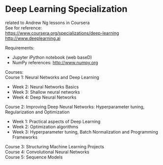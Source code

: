 # Deep Learning Specialization

related to Andrew Ng lessons in Coursera  
See for reference:  
https://www.coursera.org/specializations/deep-learning  
http://www.deeplearning.ai  


Requirements:  
 - Jupyter iPython notebook (web baseD)  
 - NumPy references: http://www.numpy.org  

Courses:  
Course 1: Neural Networks and Deep Learning
 - Week 2: Neural Networks Basics  
 - Week 3: Shallow neural networks  
 - Week 4: Deep Neural Networks  
  
Course 2: Improving Deep Neural Networks: Hyperparameter tuning, Regularization and Optimization
 - Week 1: Practical aspects of Deep Learning  
 - Week 2: Optimization algorithms  
 - Week 3: Hyperparameter tuning, Batch Normalization and Programming Frameworks  
  
Course 3: Structuring Machine Learning Projects  
Course 4: Convolutional Neural Networks  
Course 5: Sequence Models  



